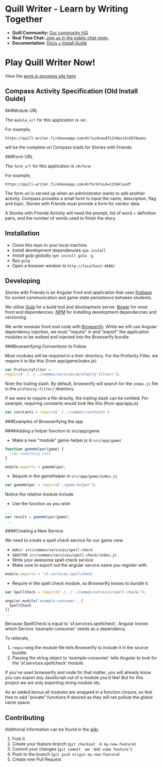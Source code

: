 
Quill Writer - Learn by Writing Together
=======
- **Quill Community:** [Our community HQ](http://community.quill.org)
- **Real Time Chat:** [Join us in the public chat room.](http://community.quill.org/chat)
- **Documentation:** [Docs + Install Guide](http://empirical-core.readme.io/)


# Play Quill Writer Now!
View the [work in progress site
here](https://quill-writer.firebaseapp.com/#/)


## Compass Activity Specification (Old Install Guide)

###Module URL

The `module_url` for this application is `/#/`.

For example,

```
https://quill-writer.firebaseapp.com/#/?uid=asdf1234&sid=5678aoeu
```

will be the complete url Compass loads for Stories with Friends.

###Form URL

The `form_url` for this application is `/#/form`

For example,

```
https://quill-writer.firebaseapp.com/#/form?uid=1234klasdf
```

The form url is served up when an administrator wants to add another
activity. Compass provides a small form to input the name, description,
flag and topic. Stories with Friends must provide a form for vendor
data.

A Stories with Friends Activity will need the prompt, list of word +
definition pairs, and the number of words used to finish the story.

## Installation

* Clone this repo to your local machine
* Install development dependencies `npm install`
* Install gulp globally `npm install gulp -g`
* Run `gulp`
* Open a browser window to `http://localhost:4000/`

## Developing

Stories with Friends is an Angular front end application that uses
[firebase](https://www.firebase.com/) for socket communication and game
state persistence between students.

We utilize [Gulp](http://gulpjs.com/) for a build tool and development server. [Bower](http://bower.io/)
for most front end dependencies. [NPM](http://www.npmjs.org) for
installing development dependencies and versioning.

We write modular front end code with [Browserify](http://browserify.org/). While we still use
Angular dependency injection, we must "require" in and "export" the
application modules to be walked and injected into the Browserify
bundle.

###Browserifying Conventions to Follow

Most modules will be required in a their directory. For the Profanity
Filter, we require it in like this (from app/game/index.js):

```js
var ProfanityFilter =
require('./../../common/services/profanity-filter/');
```

Note the trailing slash. By default, browserify will search for the
`index.js` file in the `profanity-filter/` directory.

If we were to require a file directly, the trailing slash can be
omitted. For example, requiring constants would look like this (from app/app.js)

```js
var constants = require('./../common/constants')
```

###Examples of Browserifying the app

####Adding a helper function to src/app/game

* Make a new "module" game-helper.js in `src/app/game/`
```js
function gameHelper(game) {
  //do something cool
}

module.exports = gameHelper;
```
* Require in the gameHelper in `src/app/game/index.js`

```js
var gameHelper = require('./game-helper');
```
Notice the relative module include

* Use the function as you wish

```js
...
var result = gameHelper(game);
...
```

####Creating a New Service

We need to create a spell check service for our game view.

* `mdkir src/common/services/spell-check`
* `$EDITOR src/common/services/spell-check/index.js`
* Write your awesome spell check service
* Make sure to export out the angular service name you register with.
```js
module.exports = 'sf.services.spellcheck'
```
* Require in the spell check module, so Browserify knows to bundle it.
```js
var SpellCheck = require('./../../common/services/spell-check/');

angular.module('example-consumer', [
  SpellCheck
])
...
```

Because SpellCheck is equal to 'sf.services.spellcheck', Angular knows
which Service 'example-consumer' needs as a dependency.

To reiterate,

1. `require`ing the module file tells Browserify to include it in the
   source bundle.
2. Passing the string object to 'example-consumer' tells Angular to look
   for the 'sf.services.spellcheck' module.

If you've used browserify and node for that matter, you will already
know you can export any JavaScript out of a module you'd like! But for
this project we are only exporting string module ids.

As an added bonus all modules are wrapped in a function closure, so feel
free to add "private" functions if desired as they will not pollute the
global name space.


## Contributing

Additional information can be found in the [wiki](https://github.com/empirical-org/Quill-Writer/wiki/contributing).

1. Fork it
2. Create your feature branch (`git checkout -b my-new-feature`)
3. Commit your changes (`git commit -am 'Add some feature'`)
4. Push to the branch (`git push origin my-new-feature`)
5. Create new Pull Request
